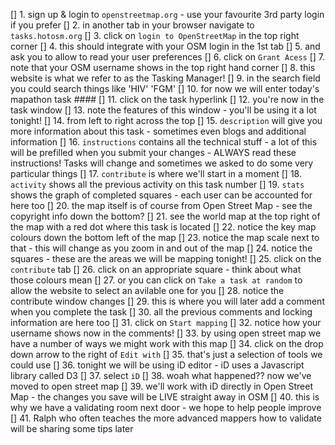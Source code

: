 [] 1. sign up & login to `openstreetmap.org` - use your favourite 3rd party login if you prefer
[] 2. in another tab in your browser navigate to `tasks.hotosm.org`
[] 3. click on `login to OpenStreetMap` in the top right corner
[] 4. this should integrate with your OSM login in the 1st tab
[] 5. and ask you to allow to read your user preferences
[] 6. click on `Grant Acess`
[] 7. note that your OSM username shows in the top right hand corner
[] 8. this website is what we refer to as the Tasking Manager!
[] 9. in the search field you could search things like 'HIV' 'FGM'
[] 10. for now we will enter today's mapathon task ####
[] 11. click on the task hyperlink
[] 12. you're now in the task window
[] 13. note the features of this window - you'll be using it a lot tonight!
[] 14. from left to right across the top
[] 15. `description` will give you more information about this task - sometimes even blogs and additional information
[] 16. `instructions` contains all the technical stuff - a lot of this will be prefilled when you submit your changes - ALWAYS read these instructions! Tasks will change and sometimes we asked to do some very particular things
[] 17. `contribute` is where we'll start in a moment
[] 18. `activity` shows all the previous activity on this task number
[] 19. `stats` shows the graph of completed squares - each user can be accounted for here too
[] 20. the map itself is of course from Open Street Map - see the copyright info down the bottom?
[] 21. see the world map at the top right of the map with a red dot where this task is located
[] 22. notice the key map colours down the bottom left of the map
[] 23. notice the map scale next to that - this will change as you zoom in and out of the map
[] 24. notice the squares - these are the areas we will be mapping tonight!
[] 25. click on the `contribute` tab
[] 26. click on an appropriate square - think about what those colours mean
[] 27. or you can click on `Take a task at random` to allow the website to select an avilable one for you
[] 28. notice the contribute window changes
[] 29. this is where you will later add a comment when you complete the task
[] 30. all the previous comments and locking information are here too
[] 31. click on `Start mapping`
[] 32. notice how your username shows now in the comments!
[] 33. by using open street map we have a number of ways we might work with this map
[] 34. click on the drop down arrow to the right of `Edit with`
[] 35. that's just a selection of tools we could use
[] 36. tonight we will be using iD editor - iD uses a Javascript library called D3
[] 37. select `iD`
[] 38. woah what happened?? now we've moved to open street map
[] 39. we'll work with iD directly in Open Street Map - the changes you save will be LIVE straight away in OSM
[] 40. this is why we have a validating room next door - we hope to help people improve
[] 41. Ralph who often teaches the more advanced mappers how to validate will be sharing some tips later


